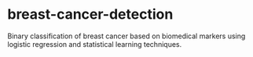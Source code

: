 # breast-cancer-detection
Binary classification of breast cancer based on biomedical markers using logistic regression and statistical learning techniques.
